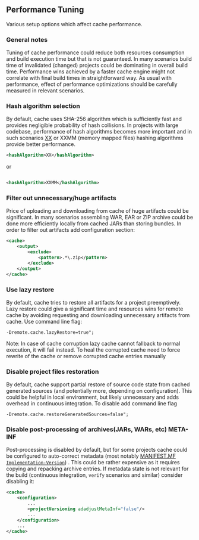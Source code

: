 <!---
 Licensed to the Apache Software Foundation (ASF) under one or more
 contributor license agreements.  See the NOTICE file distributed with
 this work for additional information regarding copyright ownership.
 The ASF licenses this file to You under the Apache License, Version 2.0
 (the "License"); you may not use this file except in compliance with
 the License.  You may obtain a copy of the License at

      http://www.apache.org/licenses/LICENSE-2.0

 Unless required by applicable law or agreed to in writing, software
 distributed under the License is distributed on an "AS IS" BASIS,
 WITHOUT WARRANTIES OR CONDITIONS OF ANY KIND, either express or implied.
 See the License for the specific language governing permissions and
 limitations under the License.
-->

## Performance Tuning

Various setup options which affect cache performance.

### General notes

Tuning of cache performance could reduce both resources consumption and build execution time but that is not guaranteed.
In many scenarios build time of invalidated (changed) projects could be dominating in overall build time. Performance
wins achieved by a faster cache engine might not correlate with final build times in straightforward way. As usual with
performance, effect of performance optimizations should be carefully measured in relevant scenarios.

### Hash algorithm selection

By default, cache uses SHA-256 algorithm which is sufficiently fast and provides negligible probability of hash
collisions. In projects with large codebase, performance of hash algorithms becomes more important and in such
scenarios [XX](https://cyan4973.github.io/xxHash/) or XXMM (memory mapped files) hashing algorithms provide better
performance.

```xml
<hashAlgorithm>XX</hashAlgorithm>
```

or
```xml

<hashAlgorithm>XXMM</hashAlgorithm>
```

### Filter out unnecessary/huge artifacts

Price of uploading and downloading from cache of huge artifacts could be significant. In many scenarios assembling WAR,
EAR or ZIP archive could be done more efficiently locally from cached JARs than storing bundles. In order to filter out
artifacts add configuration section:

```xml
<cache>
    <output>
        <exclude>
            <pattern>.*\.zip</pattern>
        </exclude>
    </output>
</cache>
```

### Use lazy restore

By default, cache tries to restore all artifacts for a project preemptively. Lazy restore could give a significant time
and resources wins for remote cache by avoiding requesting and downloading unnecessary artifacts from cache. Use command
line flag:

```
-Dremote.cache.lazyRestore=true";
```

Note: In case of cache corruption lazy cache cannot fallback to normal execution, it will fail instead. To heal the
corrupted cache need to force rewrite of the cache or remove corrupted cache entries manually

### Disable project files restoration

By default, cache support partial restore of source code state from cached generated sources (and potentially more,
depending on configuration). This could be helpful in local environment, but likely unnecessary and adds overhead in
continuous integration. To disable add command line flag

```
-Dremote.cache.restoreGeneratedSources=false";
```

### Disable post-processing of archives(JARs, WARs, etc) META-INF

Post-processing is disabled by default, but for some projects cache could be configured to auto-correct metadata (most
notably [MANIFEST.MF `Implementation-Version`](https://docs.oracle.com/javase/8/docs/technotes/guides/jar/jar.html#Main_Attributes))
. This could be rather expensive as it requires copying and repacking archive entries. If metadata state is not relevant
for the build (continuous integration, `verify` scenarios and similar) consider disabling it:

```xml
<cache>
    <configuration>
        ...
        <projectVersioning adadjustMetaInf="false"/>
        ...
    </configuration>
    ...
</cache>
```
